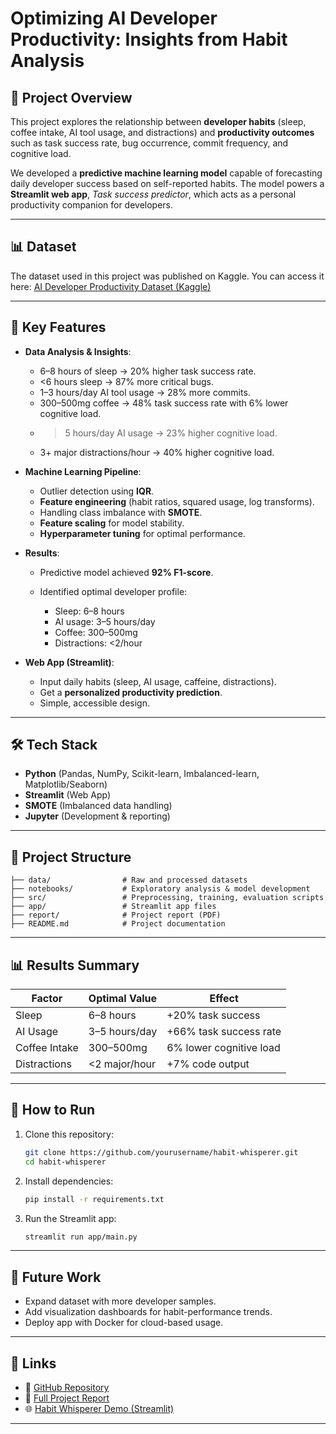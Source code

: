 # Optimizing AI Developer Productivity: Insights from Habit Analysis

## 📌 Project Overview

This project explores the relationship between **developer habits** (sleep, coffee intake, AI tool usage, and distractions) and **productivity outcomes** such as task success rate, bug occurrence, commit frequency, and cognitive load.

We developed a **predictive machine learning model** capable of forecasting daily developer success based on self-reported habits. The model powers a **Streamlit web app**, *Task success predictor*, which acts as a personal productivity companion for developers.

---

## 📊 Dataset

The dataset used in this project was published on Kaggle.
You can access it here: [AI Developer Productivity Dataset (Kaggle)]([https://www.kaggle.com/your-dataset-link](https://www.kaggle.com/datasets/atharvasoundankar/ai-developer-productivity-dataset))

---

## 🚀 Key Features

* **Data Analysis & Insights**:

  * 6–8 hours of sleep → 20% higher task success rate.
  * <6 hours sleep → 87% more critical bugs.
  * 1–3 hours/day AI tool usage → 28% more commits.
  * 300–500mg coffee → 48% task success rate with 6% lower cognitive load.
  * > 5 hours/day AI usage → 23% higher cognitive load.
  * 3+ major distractions/hour → 40% higher cognitive load.

* **Machine Learning Pipeline**:

  * Outlier detection using **IQR**.
  * **Feature engineering** (habit ratios, squared usage, log transforms).
  * Handling class imbalance with **SMOTE**.
  * **Feature scaling** for model stability.
  * **Hyperparameter tuning** for optimal performance.

* **Results**:

  * Predictive model achieved **92% F1-score**.
  * Identified optimal developer profile:

    * Sleep: 6–8 hours
    * AI usage: 3–5 hours/day
    * Coffee: 300–500mg
    * Distractions: <2/hour

* **Web App (Streamlit)**:

  * Input daily habits (sleep, AI usage, caffeine, distractions).
  * Get a **personalized productivity prediction**.
  * Simple, accessible design.

---

## 🛠️ Tech Stack

* **Python** (Pandas, NumPy, Scikit-learn, Imbalanced-learn, Matplotlib/Seaborn)
* **Streamlit** (Web App)
* **SMOTE** (Imbalanced data handling)
* **Jupyter** (Development & reporting)

---

## 📂 Project Structure

```
├── data/                # Raw and processed datasets
├── notebooks/           # Exploratory analysis & model development
├── src/                 # Preprocessing, training, evaluation scripts
├── app/                 # Streamlit app files
├── report/              # Project report (PDF)
├── README.md            # Project documentation
```

---

## 📊 Results Summary

| Factor        | Optimal Value | Effect                  |
| ------------- | ------------- | ----------------------- |
| Sleep         | 6–8 hours     | +20% task success       |
| AI Usage      | 3–5 hours/day | +66% task success rate  |
| Coffee Intake | 300–500mg     | 6% lower cognitive load |
| Distractions  | <2 major/hour | +7% code output         |

---

## 📖 How to Run

1. Clone this repository:

   ```bash
   git clone https://github.com/yourusername/habit-whisperer.git
   cd habit-whisperer
   ```
2. Install dependencies:

   ```bash
   pip install -r requirements.txt
   ```
3. Run the Streamlit app:

   ```bash
   streamlit run app/main.py
   ```

---

## 🔮 Future Work

* Expand dataset with more developer samples.
* Add visualization dashboards for habit-performance trends.
* Deploy app with Docker for cloud-based usage.

---

## 📎 Links

* 📂 [GitHub Repository](#)
* 📑 [Full Project Report](#)
* 🌐 [Habit Whisperer Demo (Streamlit)](#)

---
